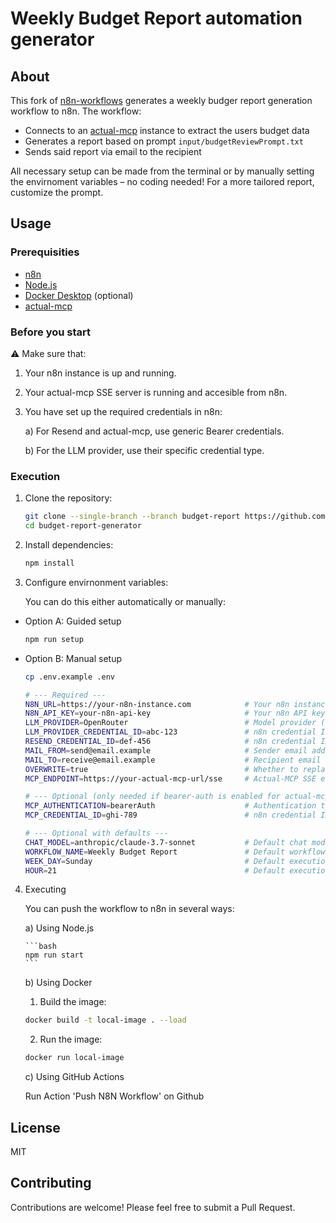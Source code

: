 # Weekly Budget Report automation generator

## About

This fork of [n8n-workflows](https://github.com/adomas399/n8n-workflows) generates a weekly budger report generation workflow to n8n.
The workflow:

- Connects to an [actual-mcp](https://github.com/adomas399/actual-mcp) instance to extract the users budget data
- Generates a report based on prompt `input/budgetReviewPrompt.txt`
- Sends said report via email to the recipient

All necessary setup can be made from the terminal or by manually setting the envirnoment variables – no coding needed! For a more tailored report, customize the prompt.

## Usage

### Prerequisities

- [n8n](https://n8n.io)
- [Node.js](https://nodejs.org/en/download)
- [Docker Desktop](https://www.docker.com/products/docker-desktop) (optional)
- [actual-mcp](https://github.com/adomas399/actual-mcp)

### Before you start

⚠️ Make sure that:

1.  Your n8n instance is up and running.

2.  Your actual-mcp SSE server is running and accesible from n8n.

3.  You have set up the required credentials in n8n:

    a) For Resend and actual-mcp, use generic Bearer credentials.

    b) For the LLM provider, use their specific credential type.

### Execution

1.  Clone the repository:

    ```bash
    git clone --single-branch --branch budget-report https://github.com/adomas399/budget-report-generator.git
    cd budget-report-generator
    ```

2.  Install dependencies:

    ```bash
    npm install
    ```

3.  Configure envirnonment variables:

    You can do this either automatically or manually:

- Option A: Guided setup

  ```bash
  npm run setup
  ```

- Option B: Manual setup

  ```bash
  cp .env.example .env
  ```

  ```bash
  # --- Required ---
  N8N_URL=https://your-n8n-instance.com            # Your n8n instance URL
  N8N_API_KEY=your-n8n-api-key                     # Your n8n API key
  LLM_PROVIDER=OpenRouter                          # Model provider (OpenRouter|OpenAi|Anthropic|etc.)
  LLM_PROVIDER_CREDENTIAL_ID=abc-123               # n8n credential ID for the model provider
  RESEND_CREDENTIAL_ID=def-456                     # n8n credential ID for Resend
  MAIL_FROM=send@email.example                     # Sender email address
  MAIL_TO=receive@email.example                    # Recipient email address
  OVERWRITE=true                                   # Whether to replace existing workflows
  MCP_ENDPOINT=https://your-actual-mcp-url/sse     # Actual-MCP SSE endpoint URL

  # --- Optional (only needed if bearer-auth is enabled for actual-mcp) ---
  MCP_AUTHENTICATION=bearerAuth                    # Authentication type (bearerAuth|headerAuth)
  MCP_CREDENTIAL_ID=ghi-789                        # n8n credential ID for MCP (if authentication enabled)

  # --- Optional with defaults ---
  CHAT_MODEL=anthropic/claude-3.7-sonnet           # Default chat model
  WORKFLOW_NAME=Weekly Budget Report               # Default workflow name
  WEEK_DAY=Sunday                                  # Default execution day
  HOUR=21                                          # Default execution hour
  ```

4.  Executing

    You can push the workflow to n8n in several ways:

    a) Using Node.js

        ```bash
        npm run start
        ```

    b) Using Docker

    1. Build the image:

    ```bash
    docker build -t local-image . --load
    ```

    2. Run the image:

    ```bash
    docker run local-image
    ```

    c) Using GitHub Actions

    Run Action 'Push N8N Workflow' on Github

## License

MIT

## Contributing

Contributions are welcome! Please feel free to submit a Pull Request.
